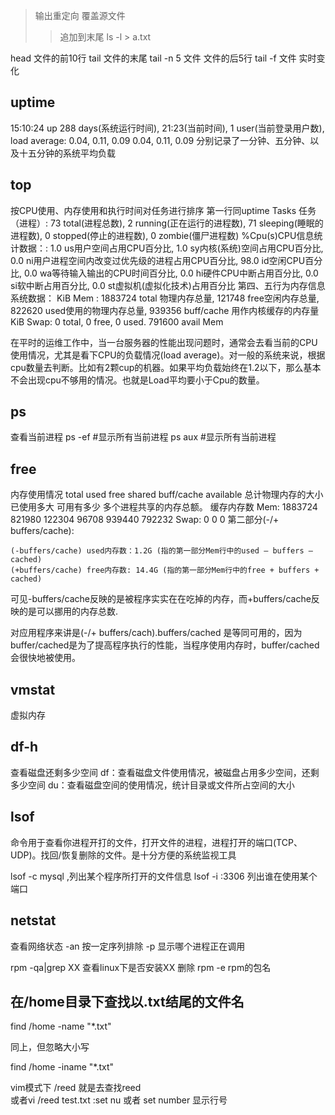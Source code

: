 > 输出重定向     覆盖源文件
>>   追加到末尾
ls -l > a.txt

head  文件的前10行
tail   文件的末尾
tail -n 5  文件     文件的后5行
tail -f  文件  实时变化


## uptime
15:10:24 up 288 days(系统运行时间), 21:23(当前时间),  1 user(当前登录用户数),  load average: 0.04, 0.11, 0.09
0.04, 0.11, 0.09 分别记录了一分钟、五分钟、以及十五分钟的系统平均负载

## top 
按CPU使用、内存使用和执行时间对任务进行排序
第一行同uptime
Tasks 任务（进程）:  73 total(进程总数),   2 running(正在运行的进程数),  71 sleeping(睡眠的进程数),   0 stopped(停止的进程数),   0 zombie(僵尸进程数)
%Cpu(s)CPU信息统计数据：:  1.0 us用户空间占用CPU百分比,  1.0 sy内核(系统)空间占用CPU百分比,  0.0 ni用户进程空间内改变过优先级的进程占用CPU百分比, 
98.0 id空闲CPU百分比,  0.0 wa等待输入输出的CPU时间百分比,  0.0 hi硬件CPU中断占用百分比,  0.0 si软中断占用百分比,  0.0 st虚拟机(虚拟化技术)占用百分比
第四、五行为内存信息系统数据：
KiB Mem :  1883724 total 物理内存总量,   121748 free空闲内存总量,   822620 used使用的物理内存总量,   939356 buff/cache 用作内核缓存的内存量
KiB Swap:        0 total,        0 free,        0 used.   791600 avail Mem 

在平时的运维工作中，当一台服务器的性能出现问题时，通常会去看当前的CPU使用情况，尤其是看下CPU的负载情况(load average)。对一般的系统来说，根据cpu数量去判断。比如有2颗cup的机器。如果平均负载始终在1.2以下，那么基本不会出现cpu不够用的情况。也就是Load平均要小于Cpu的数量。

## ps
查看当前进程
ps -ef #显示所有当前进程
ps aux #显示所有当前进程
## free 
内存使用情况
              total        used        free      shared              buff/cache   available
        总计物理内存的大小  已使用多大   可用有多少  多个进程共享的内存总额。  缓存内存数
Mem:        1883724      821980      122304       96708               939440      792232
Swap:             0           0           0
第二部分(-/+ buffers/cache):

    (-buffers/cache) used内存数：1.2G (指的第一部分Mem行中的used – buffers – cached)
    (+buffers/cache) free内存数: 14.4G (指的第一部分Mem行中的free + buffers + cached)

可见-buffers/cache反映的是被程序实实在在吃掉的内存，而+buffers/cache反映的是可以挪用的内存总数.

对应用程序来讲是(-/+ buffers/cach).buffers/cached 是等同可用的，因为buffer/cached是为了提高程序执行的性能，当程序使用内存时，buffer/cached会很快地被使用。

## vmstat 
虚拟内存


## df-h  
查看磁盘还剩多少空间
df：查看磁盘文件使用情况，被磁盘占用多少空间，还剩多少空间
du：查看磁盘空间的使用情况，统计目录或文件所占空间的大小

## lsof
命令用于查看你进程开打的文件，打开文件的进程，进程打开的端口(TCP、UDP)。找回/恢复删除的文件。是十分方便的系统监视工具

lsof -c mysql ,列出某个程序所打开的文件信息
lsof -i :3306 列出谁在使用某个端口

## netstat  
查看网络状态
-an  按一定序列排除
-p   显示哪个进程正在调用

rpm -qa|grep XX
查看linux下是否安装XX
删除   rpm -e rpm的包名 

## 在/home目录下查找以.txt结尾的文件名

find /home -name "*.txt"

同上，但忽略大小写

find /home -iname "*.txt"

vim模式下
/reed       就是去查找reed   
或者vi /reed  test.txt
:set nu  或者 set number 显示行号